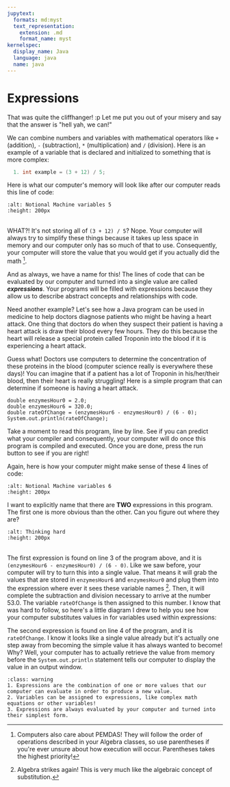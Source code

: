 ```yaml
---
jupytext:
  formats: md:myst
  text_representation:
    extension: .md
    format_name: myst
kernelspec:
  display_name: Java
  language: java
  name: java
---
```

Expressions
===========

That was quite the cliffhanger! :p Let me put you out of your misery and say that the answer is "hell yah, we can!"

We can combine numbers and variables with mathematical operators like `+` (addition), `-` (subtraction), `*` (multiplication) and `/` (division). Here is an example of a variable that is declared and initialized to something that is more complex:

```Java
  1. int example = (3 + 12) / 5;
```

Here is what our computer's memory will look like after our computer reads this line of code:

```{image} https://media.giphy.com/media/zFK7sPYUpw4k36izxD/giphy.gif
:alt: Notional Machine variables 5
:height: 200px
```
<br>WHAT?! It's not storing all of `(3 + 12) / 5`? Nope. Your computer will always try to simplify these things because it takes up less space in memory and our computer only has so much of that to use. Consequently, your computer will store the value that you would get if you actually did the math [^*].

And as always, we have a name for this! The lines of code that can be evaluated by our computer and turned into a single value are called <b><i>expressions</i></b>. Your programs will be filled with expressions because they allow us to describe abstract concepts and relationships with code.

Need another example? Let's see how a Java program can be used in medicine to help doctors diagnose patients who might be having a heart attack. One thing that doctors do when they suspect their patient is having a heart attack is draw their blood every few hours. They do this because the heart will release a special protein called Troponin into the blood if it is experiencing a heart attack.

Guess what! Doctors use computers to determine the concentration of these proteins in the blood (computer science really is everywhere these days)! You can imagine that if a patient has a lot of Troponin in his/her/their blood, then their heart is really struggling! Here is a simple program that can determine if someone is having a heart attack.

```{code-cell} java
double enzymesHour0 = 2.0;
double enzymesHour6 = 320.0;
double rateOfChange = (enzymesHour6 - enzymesHour0) / (6 - 0);
System.out.println(rateOfChange);
```
Take a moment to read this program, line by line. See if you can predict what your compiler and consequently, your computer will do once this program is compiled and executed. Once you are done, press the run button to see if you are right!

Again, here is how your computer might make sense of these 4 lines of code:

```{image} https://media.giphy.com/media/RX82QdG4dT725vnwSt/giphy.gif
:alt: Notional Machine variables 6
:height: 200px
```
I want to explicitly name that there are <b>TWO</b> expressions in this program. The first one is more obvious than the other. Can you figure out where they are?

```{image} https://d.wattpad.com/story_parts/498804209/images/14f9e6d1b4ec938a73803243043.gif
:alt: Thinking hard
:height: 200px
```

<br>The first expression is found on line 3 of the program above, and it is `(enzymesHour6 - enzymesHour0) / (6 - 0)`. Like we saw before, your computer will try to turn this into a single value. That means it will grab the values that are stored in `enzymesHour6` and `enzymesHour0` and plug them into the expression where ever it sees these variable names [^**]. Then, it will complete the subtraction and division necessary to arrive at the number 53.0. The variable `rateOfChange` is then assigned to this number. I know that was hard to follow, so here's a little diagram I drew to help you see how your computer substitutes values in for variables used within expressions:


The second expression is found on line 4 of the program, and it is `rateOfChange`. I know it looks like a single value already but it's actually one step away from becoming the simple value it has always wanted to become! Why? Well, your computer has to actually retrieve the value from memory before the `System.out.println` statement tells our computer to display the value in an output window.

```{admonition} TL;DR
:class: warning
1. Expressions are the combination of one or more values that our computer can evaluate in order to produce a new value.
2. Variables can be assigned to expressions, like complex math equations or other variables!
3. Expressions are always evaluated by your computer and turned into their simplest form.
```

[^*]: Computers also care about PEMDAS! They will follow the order of operations described in your Algebra classes, so use parentheses if you're ever unsure about how execution will occur. Parentheses takes the highest priority!
[^**]: Algebra strikes again! This is very much like the algebraic concept of substitution.
